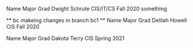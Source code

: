Name             Major       Grad 
Dwight Schrute   CIS/IT/CS   Fall 2020
something

** bc makeing changes in branch bc1 **
Name              Major      Grad
Delilah Howell    CIS        Fall 2020

Name              Major      Grad
Dakota Terry      CIS        Spring 2021
